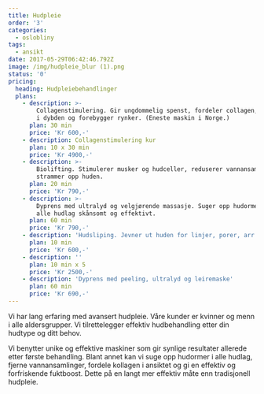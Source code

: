 ```yaml
---
title: Hudpleie
order: '3'
categories:
  - oslobliny
tags:
  - ansikt
date: 2017-05-29T06:42:46.792Z
image: /img/hudpleie_blur (1).png
status: '0'
pricing:
  heading: Hudpleiebehandlinger
  plans:
    - description: >-
        Collagenstimulering. Gir ungdommelig spenst, fordeler collagen, gir fukt
        i dybden og forebygger rynker. (Eneste maskin i Norge.)
      plan: 30 min
      price: 'Kr 600,-'
    - description: Collagenstimulering kur
      plan: 10 x 30 min
      price: 'Kr 4900,-'
    - description: >-
        Biolifting. Stimulerer musker og hudceller, reduserer vannansamlinger og
        strammer opp huden.
      plan: 20 min
      price: 'Kr 790,-'
    - description: >-
        Dyprens med ultralyd og velgjørende massasje. Suger opp hudormer fra
        alle hudlag skånsomt og effektivt.
      plan: 60 min
      price: 'Kr 790,-'
    - description: 'Hudsliping. Jevner ut huden for linjer, porer, arr og pigmenteringer.'
      plan: 10 min
      price: 'Kr 600,-'
    - description: ''
      plan: 10 min x 5
      price: 'Kr 2500,-'
    - description: 'Dyprens med peeling, ultralyd og leiremaske'
      plan: 60 min
      price: 'Kr 690,-'
---
```

Vi har lang erfaring med avansert hudpleie. Våre kunder er kvinner og menn i alle aldersgrupper. Vi tilrettelegger effektiv hudbehandling etter din hudtype og ditt behov.

Vi benytter unike og effektive maskiner som gir synlige resultater allerede etter første behandling. Blant annet kan vi suge opp hudormer i alle hudlag, fjerne vannansamlinger, fordele kollagen i ansiktet og gi en effektiv og forfriskende fuktboost. Dette på en langt mer effektiv måte enn tradisjonell hudpleie. 


